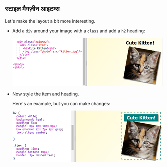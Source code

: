 ## स्टाइल मैगज़ीन आइटम्स

Let's make the layout a bit more interesting.

+ Add a `div` around your image with a `class` and add a `h2` heading:
    
    ![स्क्रीनशॉट](images/magazine-item.png)

+ Now style the item and heading.
    
    Here's an example, but you can make changes:
    
    ![स्क्रीनशॉट](images/magazine-item-style.png)